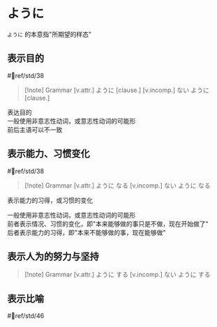 # ように  

`ように` 的本意指"所期望的样态"  

## 表示目的  
 #📖ref/std/38

> [!note] Grammar
> [v.attr.] ように [clause.]
> [v.incomp.] ない ように [clause.]

表达目的  
一般使用非意志性动词，或意志性动词的可能形  
前后主语可以不一致  

## 表示能力、习惯变化  
 #📖ref/std/38
 
> [!note] Grammar
> [v.attr.] ように なる
> [v.incomp.] ない ように なる

表示能力的习得，或习惯的变化  

一般使用非意志性动词，或意志性动词的可能形  
前者表示情况、习惯的变化，即"本来能够做的事只是不做，现在开始做了"  
后者表示能力的习得，即"本来不能够做的事，现在能够做"  

## 表示人为的努力与坚持  

> [!note] Grammar
> [v.attr.] ように する
> [v.incomp.] ない ように する

## 表示比喻

 #📖ref/std/46
